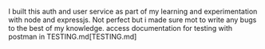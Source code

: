 I built this auth and user service as part of my learning and experimentation with node and expressjs. Not perfect but i made sure mot to write any bugs to the best of my knowledge. 
access documentation for testing with postman in TESTING.md[TESTING.md]
